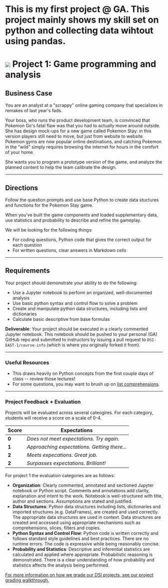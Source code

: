 # This is my first project @ GA. This project mainly shows my skill set on python and collecting data wihtout using pandas.


# ![](https://ga-dash.s3.amazonaws.com/production/assets/logo-9f88ae6c9c3871690e33280fcf557f33.png) Project 1: Game programming and analysis

## Business Case

You are an analyst at a "scrappy" online gaming company that specializes in remakes of last year's fads.

Your boss, who runs the product development team, is convinced that Pokemon Go's fatal flaw was that you had to actually move around outside. She has design mock-ups for a new game called Pokemon Stay: in this version players still need to move, but just from website to website. Pokemon gyms are now popular online destinations, and catching Pokemon in the "wild" simply requires browsing the internet for hours in the comfort of your home.

She wants you to program a prototype version of the game, and analyze the planned content to help the team calibrate the design.

--- 

## Directions

Follow the question prompts and use base Python to create data stuctures and functions for the Pokemon Stay game.

When you've built the game components and loaded supplementary data, use statistics and probability to describe and refine the gameplay.

We will be looking for the following things:

- For coding questions, Python code that gives the correct output for each question
- For written questions, clear answers in Markdown cells

---

## Requirements

Your project should demonstrate your ability to do the following:

  - Use a Jupyter notebook to perform an organized, well-documented analysis
  - Use basic python syntax and control flow to solve a problem
  - Create and manipulate python data structures, including lists and dictionaries
  - Calculate basic descriptive from base formulas

**Deliverable**: Your project should be executed in a clearly commented Jupyter notebook.  This notebook should be pushed to your personal (GA) GitHub repo and submitted to instructors by issuing a pull request to `DSI-EAST-1/course-info` (which is where you originally forked it from).

---

### Useful Resources

- This draws heavily on Python concepts from the first couple days of class -- review those lectures!
- For some questions, you may want to brush up on [list comprehensions](http://treyhunner.com/2015/12/python-list-comprehensions-now-in-color/). 

---

### Project Feedback + Evaluation

Projects will be evaluated across several cateogires.  For each category, students will receive a score on a scale of 0-4.
   
Score | Expectations
----- | ------------
**0** | _Does not meet expectations. Try again._
**1** | _Approaching expectations. Getting there..._
**2** | _Meets expecations. Great job._
**2** | _Surpasses expectations. Brilliant!_

For project 1 the evaluation categories are as follows:

- **Organization**:	Clearly commented, annotated and sectioned Jupyter notebook or Python script.  Comments and annotations add clarity, explanation and intent to the work.  Notebook is well-structured with title, author and sections. Assumptions are stated and justified.
- **Data Structures**:	Python data structures including lists, dictionaries and imported structures (e.g. DataFrames), are created and used correctly.  The appropriate data structures are used in context.  Data structures are created and accessed using appropriate mechanisms such as comprehensions, slices, filters and copies.
- **Python Syntax and Control Flow**:	Python code is written correctly and follows standard style guidelines and best practices.  There are no runtime errors.  The code is expressive while being reasonably concise.
- **Probability and Statistics**: 	Descriptive and inferential statistics are calculated and applied where appropriate.  Probabilistic reasoning is demonstrated.  There is a clear understanding of how probability and statistics affects the analysis being performed.

[For more information on how we grade our DSI projects, see our project grading walkthrough.](./grading.md)
